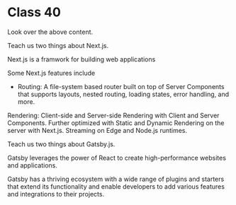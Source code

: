 # Class 40

Look over the above content.


Teach us two things about Next.js.

Next.js is a framwork for building web applications 

Some Next.js features include

- Routing: A file-system based router built on top of Server Components that supports layouts, nested routing, loading states, error handling, and more.

Rendering: Client-side and Server-side Rendering with Client and Server Components. Further optimized with Static and Dynamic Rendering on the server with Next.js. Streaming on Edge and Node.js runtimes.

Teach us two things about Gatsby.js.

Gatsby leverages the power of React to create high-performance websites and applications. 

Gatsby has a thriving ecosystem with a wide range of plugins and starters that extend its functionality and enable developers to add various features and integrations to their projects.